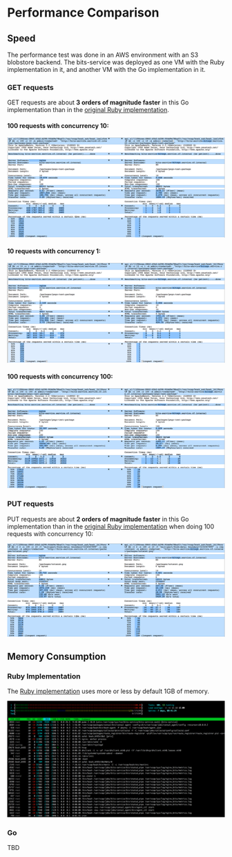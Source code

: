 # Performance Comparison

## Speed

The performance test was done in an AWS environment with an S3 blobstore backend. The bits-service was deployed as one VM with the Ruby implementation in it, and another VM with the Go implementation in it.

### GET requests

GET requests are about **3 orders of magnitude faster** in this Go implementation than in the [original Ruby implementation](https://github.com/cloudfoundry-incubator/bits-service).

#### 100 requests with concurrency 10:

![](GET-request-speed-comparison-100-10.png)

#### 10 requests with concurrency 1:

![](GET-request-speed-comparison-10-1.png)

#### 100 requests with concurrency 100:

![](GET-request-speed-comparison-100-100.png)

### PUT requests

PUT requests are about **2 orders of magnitude faster** in this Go implementation than in the [original Ruby implementation](https://github.com/cloudfoundry-incubator/bits-service) when doing 100 requests with concurrency 10:

![](PUT-request-speed-comparison.png)

## Memory Consumption

### Ruby Implementation

The [Ruby implementation](https://github.com/cloudfoundry-incubator/bits-service) uses more or less by default 1GB of memory.

![](bits-service-ruby-mem-consumption.png)

### Go

TBD

